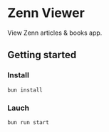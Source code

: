 # Zenn Viewer

View Zenn articles & books app.

## Getting started

### Install

```shell
bun install
```

### Lauch

```shell
bun run start
```
